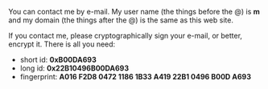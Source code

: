You can contact me by e-mail. My user name (the things before the @) is **m**
and my domain (the things after the @) is the same as this web site.

If you contact me, please cryptographically sign your e-mail, or better,
encrypt it. There is all you need:

 * short id: **0xB00DA693**
 * long id: **0x22B10496B00DA693** 
 * fingerprint: **A016 F2D8 0472 1186 1B33  A419 22B1 0496 B00D A693**
